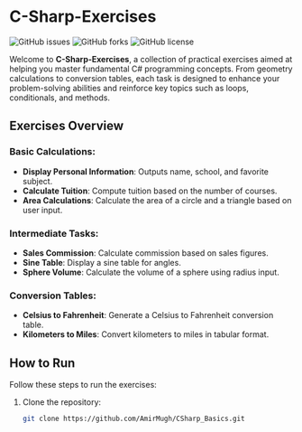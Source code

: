 # C-Sharp-Exercises

![GitHub issues](https://img.shields.io/github/issues/YourUsername/C-Sharp-Exercises)
![GitHub forks](https://img.shields.io/github/forks/YourUsername/C-Sharp-Exercises)
![GitHub license](https://img.shields.io/github/license/YourUsername/C-Sharp-Exercises)

Welcome to **C-Sharp-Exercises**, a collection of practical exercises aimed at helping you master fundamental C# programming concepts. From geometry calculations to conversion tables, each task is designed to enhance your problem-solving abilities and reinforce key topics such as loops, conditionals, and methods.

## Exercises Overview

### Basic Calculations:
- **Display Personal Information**: Outputs name, school, and favorite subject.
- **Calculate Tuition**: Compute tuition based on the number of courses.
- **Area Calculations**: Calculate the area of a circle and a triangle based on user input.

### Intermediate Tasks:
- **Sales Commission**: Calculate commission based on sales figures.
- **Sine Table**: Display a sine table for angles.
- **Sphere Volume**: Calculate the volume of a sphere using radius input.

### Conversion Tables:
- **Celsius to Fahrenheit**: Generate a Celsius to Fahrenheit conversion table.
- **Kilometers to Miles**: Convert kilometers to miles in tabular format.

## How to Run

Follow these steps to run the exercises:

1. Clone the repository:
   ```bash
   git clone https://github.com/AmirMugh/CSharp_Basics.git
